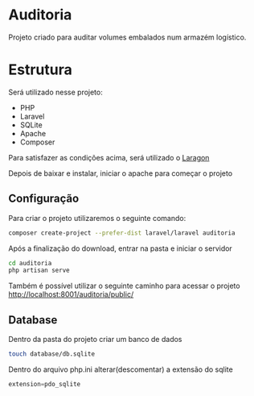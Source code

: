 # Auditoria

Projeto criado para auditar volumes embalados num armazém logístico.

# Estrutura

Será utilizado nesse projeto:

- PHP
- Laravel
- SQLite
- Apache
- Composer

Para satisfazer as condições acima, será utilizado o [Laragon]() 

Depois de baixar e instalar, iniciar o apache para começar o projeto

## Configuração

Para criar o projeto utilizaremos o seguinte comando:

```bash
composer create-project --prefer-dist laravel/laravel auditoria
```

Após a finalização do download, entrar na pasta e iniciar o servidor

```bash
cd auditoria
php artisan serve
```

Também é possível utilizar o seguinte caminho para acessar o projeto [http://localhost:8001/auditoria/public/](http://localhost:8001/auditoria/public/)

## Database

Dentro da pasta do projeto criar um banco de dados 

```bash
touch database/db.sqlite
```

Dentro do arquivo php.ini alterar(descomentar) a extensão do sqlite

```php
extension=pdo_sqlite
```
